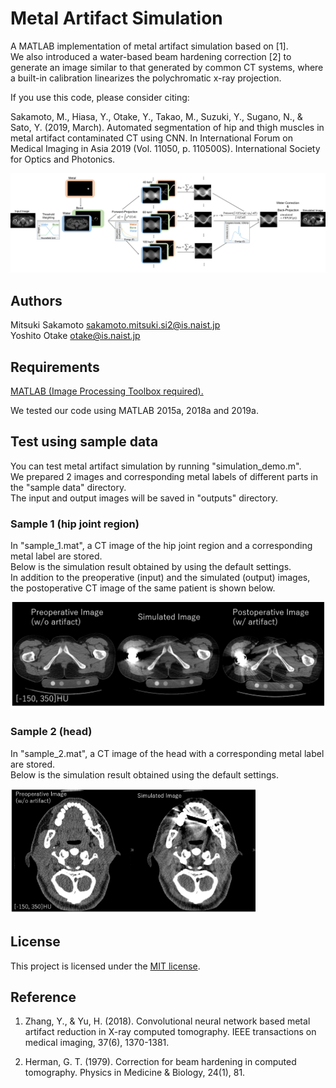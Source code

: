 # Metal Artifact Simulation
A MATLAB implementation of metal artifact simulation based on [1].  
We also introduced a water-based beam hardening correction [2] to generate an image similar to that generated by common CT systems, where a built-in calibration linearizes the polychromatic x-ray projection.    

If you use this code, please consider citing:  

Sakamoto, M., Hiasa, Y., Otake, Y., Takao, M., Suzuki, Y., Sugano, N., & Sato, Y. (2019, March). Automated segmentation of hip and thigh muscles in metal artifact contaminated CT using CNN. In International Forum on Medical Imaging in Asia 2019 (Vol. 11050, p. 110500S). International Society for Optics and Photonics.

<img src='figs/flowchart.png' width='800px'>

## Authors

Mitsuki Sakamoto <sakamoto.mitsuki.si2@is.naist.jp>  
Yoshito Otake <otake@is.naist.jp>  

## Requirements
[MATLAB (Image Processing Toolbox required).](https://jp.mathworks.com/products/matlab.html)  

We tested our code using MATLAB 2015a, 2018a and 2019a.  

## Test using sample data
You can test metal artifact simulation by running "simulation_demo.m".   
We prepared 2 images and corresponding metal labels of different parts in the "sample data" directory.  
The input and output images will be saved in "outputs" directory.  

### Sample 1 (hip joint region)
In "sample_1.mat", a CT image of the hip joint region and a corresponding metal label are stored.    
Below is the simulation result obtained by using the default settings.    
In addition to the preoperative (input) and the simulated (output) images, the postoperative CT image of the same patient is shown below.  

<img src='figs/hip_example.png' width='600px'>

### Sample 2 (head)
In "sample_2.mat", a CT image of the head with a corresponding metal label are stored.  
Below is the simulation result obtained using the default settings.  

<img src='figs/head_example.png' height='200px'>  

## License
This project is licensed under the [MIT license](/LICENSE).

## Reference
1. Zhang, Y., & Yu, H. (2018). Convolutional neural network based metal artifact reduction in X-ray computed tomography. IEEE transactions on medical imaging, 37(6), 1370-1381.

2. Herman, G. T. (1979). Correction for beam hardening in computed tomography. Physics in Medicine & Biology, 24(1), 81.
